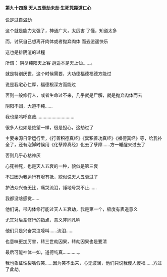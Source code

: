 #### 第九十四章 天人五衰劫未劫 生死凭靠道仁心


说是过自溢劫

这个就是能力太强了，神通广大，太厉害
了懂，知道太多

而，讨厌自己想离开肉体或者抛弃肉体
而去逍遥快乐

这也是排阴渣的过程

所谓：
阴尽纯阳天上客
逍遥本是天上仙……。

就是特别厌世，这个时候需要，大功德福德福德方能过

说是我宅心仁厚，福德根深方而能过

否则一般修行人，或者生命过不来，几乎就是尸解，就是抛弃肉体而去

阴阳不团，大道不纯……

我也是呜呼哀哉…………………………

很多人也如是绝望一样，很是担心，这劫过了

主要来源日常运行里，《行善积德真经》《累积善功真经》《福德真经》等，给我补全了，还有泡脚时候用《化孽障真经》化去了孽障……方一睡醒来过去了

否则几乎心枯神厌

心死神死，也是天人五衰的一种，貌似是第三衰

不过因为我运行有增有抵，貌似说天人五衰过了

护法众兴奋无比，痛哭流泪，锤地号哭不止……


我都没啥感觉……

他们说，带肉体修行能过天人五衰劫，我是第一个，极度有表道意义

尤其对后辈修行的指点，意义非同凡响

他们只是兴奋哭泣嚎叫……流泪……


也意味更加厉害，转三世劫因果，转劫因果也是要清

最后可能神体一如，道德纯真…………。


我也象征性裂嘴假笑……因为笑不出来，心无波澜，他们只说我傻人傻福……方过了此劫。



